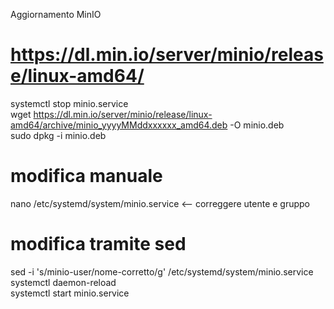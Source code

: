 Aggiornamento MinIO  

# https://dl.min.io/server/minio/release/linux-amd64/  

systemctl stop minio.service  
wget https://dl.min.io/server/minio/release/linux-amd64/archive/minio_yyyyMMddxxxxxx_amd64.deb -O minio.deb  
sudo dpkg -i minio.deb  
# modifica manuale
nano /etc/systemd/system/minio.service <-- correggere utente e gruppo  
# modifica tramite sed
sed -i 's/minio-user/nome-corretto/g' /etc/systemd/system/minio.service
systemctl daemon-reload  
systemctl start minio.service  
